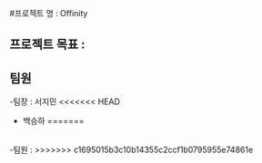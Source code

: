 #프로젝트 명 : Offinity
## 프로젝트 목표 : 
## 팀원
-팀장 : 서지민
<<<<<<< HEAD
- 백승하
=======
<br>
-팀원 : 
>>>>>>> c1695015b3c10b14355c2ccf1b0795955e74861e
